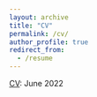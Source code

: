 ```yaml
---
layout: archive
title: "CV"
permalink: /cv/
author_profile: true
redirect_from:
  - /resume
---
```


[CV](../files/CV_Fulin_Li_20220604.pdf): June 2022
